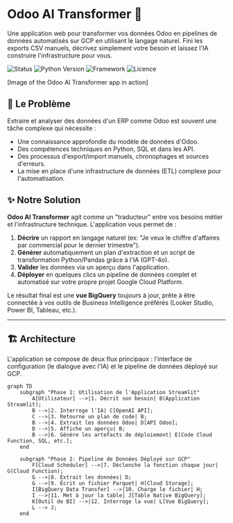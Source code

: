 # Odoo AI Transformer 🚀

Une application web pour transformer vos données Odoo en pipelines de données automatisés sur GCP en utilisant le langage naturel. Fini les exports CSV manuels, décrivez simplement votre besoin et laissez l'IA construire l'infrastructure pour vous.

![Status](https://img.shields.io/badge/status-en%20développement-orange)
![Python Version](https://img.shields.io/badge/python-3.10%2B-blue)
![Framework](https://img.shields.io/badge/framework-Streamlit-red)
![Licence](https://img.shields.io/badge/licence-MIT-green)

[Image of the Odoo AI Transformer app in action]

## 🎯 Le Problème

Extraire et analyser des données d'un ERP comme Odoo est souvent une tâche complexe qui nécessite :
-   Une connaissance approfondie du modèle de données d'Odoo.
-   Des compétences techniques en Python, SQL et dans les API.
-   Des processus d'export/import manuels, chronophages et sources d'erreurs.
-   La mise en place d'une infrastructure de données (ETL) complexe pour l'automatisation.

## ✨ Notre Solution

**Odoo AI Transformer** agit comme un "traducteur" entre vos besoins métier et l'infrastructure technique. L'application vous permet de :

1.  **Décrire** un rapport en langage naturel (ex: "Je veux le chiffre d'affaires par commercial pour le dernier trimestre").
2.  **Générer** automatiquement un plan d'extraction et un script de transformation Python/Pandas grâce à l'IA (GPT-4o).
3.  **Valider** les données via un aperçu dans l'application.
4.  **Déployer** en quelques clics un pipeline de données complet et automatisé sur votre propre projet Google Cloud Platform.

Le résultat final est une **vue BigQuery** toujours à jour, prête à être connectée à vos outils de Business Intelligence préférés (Looker Studio, Power BI, Tableau, etc.).

---

## 🏗️ Architecture

L'application se compose de deux flux principaux : l'interface de configuration (le dialogue avec l'IA) et le pipeline de données déployé sur GCP.

```mermaid
graph TD
    subgraph "Phase 1: Utilisation de l'Application Streamlit"
        A[Utilisateur] -->|1. Décrit son besoin| B(Application Streamlit);
        B -->|2. Interroge l'IA| C[OpenAI API];
        C -->|3. Retourne un plan de code| B;
        B -->|4. Extrait les données Odoo| D[API Odoo];
        D -->|5. Affiche un aperçu| B;
        B -->|6. Génère les artefacts de déploiement| E[Code Cloud Function, SQL, etc.];
    end

    subgraph "Phase 2: Pipeline de Données Déployé sur GCP"
        F[Cloud Scheduler] -->|7. Déclenche la fonction chaque jour| G(Cloud Function);
        G -->|8. Extrait les données| D;
        G -->|9. Écrit un fichier Parquet| H[Cloud Storage];
        I[BigQuery Data Transfer] -->|10. Charge le fichier| H;
        I -->|11. Met à jour la table| J[Table Native BigQuery];
        K[Outil de BI] -->|12. Interroge la vue| L[Vue BigQuery];
        L --> J;
    end
